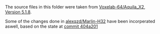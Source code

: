 The source files in this folder were taken from [Voxelab-64/Aquila_X2](https://github.com/Voxelab-64/Aquila_X2), [Version 5.1.8](https://github.com/Voxelab-64/Aquila_X2/commit/d1f23adf96920996b979bc31023d1dce236d05db).

Some of the changes done in [alexqzd/Marlin-H32](https://github.com/alexqzd/Marlin-H32) have been incorperated aswell, based on the state at [commit 404a201](https://github.com/alexqzd/Marlin-H32/tree/404a201487af58a959edf0af508211dc047c2f3b)
